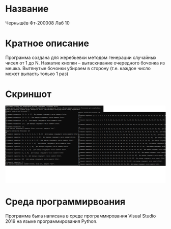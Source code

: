 # Название
Чернышёв Фт-200008 Лаб 10

# Кратное описание
Программа создана для жеребьевки методом генерации случайных чисел от 1 до N. Нажатие кнопки – вытаскивание очередного бочонка из мешка.
Вытянутые бочонки убираем в сторону (т.е. каждое число может выпасть только 1 раз)

# Скриншот
![Alt-текст](https://github.com/RaSSlabowni/lab10/blob/master/%D0%A1%D0%BA%D1%80%D0%B8%D0%BD%D1%88%D0%BE%D1%82%20%D0%9B%D0%B0%D0%B1%2010.png)

# Среда программирвоания
Программа была написана в среде программирования Visual Studio 2019 на языке программирования Python.
